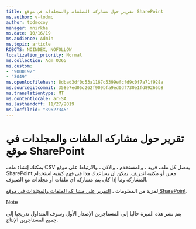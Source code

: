 ```yaml
---
title: تقرير حول مشاركه الملفات والمجلدات في موقع SharePoint
ms.author: v-todmc
author: todmccoy
manager: mnirkhe
ms.date: 10/16/19
ms.audience: Admin
ms.topic: article
ROBOTS: NOINDEX, NOFOLLOW
localization_priority: Normal
ms.collection: Adm_O365
ms.custom:
- "9000192"
- "3049"
ms.openlocfilehash: 8dbad3df0c53a1167d5399efcfd9c0f7a71f928a
ms.sourcegitcommit: 358e7ed05c262f909bfa9ed0df730e1fd89266b8
ms.translationtype: MT
ms.contentlocale: ar-SA
ms.lasthandoff: 11/27/2019
ms.locfileid: "39627345"
---
```

# <a name="report-on-file-and-folder-sharing-in-a-sharepoint-site"></a>تقرير حول مشاركه الملفات والمجلدات في موقع SharePoint

يمكنك إنشاء ملف CSV يفصل كل ملف فريد ، والمستخدم ، والاذن ، والارتباط علي موقع SharePoint معين أو مكتبه اندريف. يمكن ان يساعدك هذا في فهم كيفيه استخدام المشاركة وما إذا كان يتم مشاركه اي ملفات أو مجلدات مع الضيوف.

لمزيد من المعلومات ، [التقرير علي مشاركه الملفات والمجلدات في موقع SharePoint](https://docs.microsoft.com/sharepoint/sharing-reports).

> [!NOTE]
> يتم نشر هذه الميزة حاليا إلى المستاجرين الإصدار الأول وسوف المتداول تدريجيا إلى جميع المستاجرين الإنتاج.